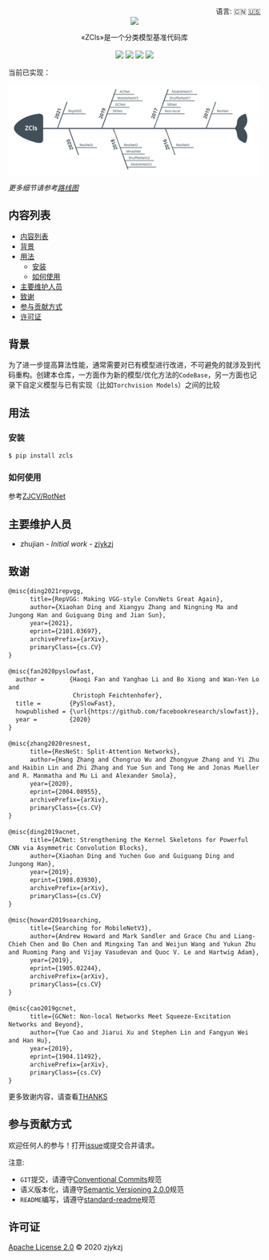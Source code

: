 <div align="right">
  语言:
    🇨🇳
  <a title="英语" href="./README.md">🇺🇸</a>
</div>

 <div align="center"><a title="" href="git@github.com:ZJCV/ZCls.git"><img align="center" src="./imgs/ZCls.png"></a></div>

<p align="center">
  «ZCls»是一个分类模型基准代码库
<br>
<br>
  <a href="https://github.com/RichardLitt/standard-readme"><img src="https://img.shields.io/badge/standard--readme-OK-green.svg?style=flat-square"></a>
  <a href="https://conventionalcommits.org"><img src="https://img.shields.io/badge/Conventional%20Commits-1.0.0-yellow.svg"></a>
  <a href="http://commitizen.github.io/cz-cli/"><img src="https://img.shields.io/badge/commitizen-friendly-brightgreen.svg"></a>
  <a href="https://pypi.org/project/zcls/"><img src="https://img.shields.io/badge/PYPI-zcls-brightgreen"></a>
</p>

当前已实现：

<p align="center">
<img align="center" src="./imgs/roadmap.svg">
</p>

*更多细节请参考[路线图](./docs/roadmap.md)*

## 内容列表

- [内容列表](#内容列表)
- [背景](#背景)
- [用法](#用法)
  - [安装](#安装)
  - [如何使用](#如何使用)
- [主要维护人员](#主要维护人员)
- [致谢](#致谢)
- [参与贡献方式](#参与贡献方式)
- [许可证](#许可证)

## 背景

为了进一步提高算法性能，通常需要对已有模型进行改进，不可避免的就涉及到代码重构。创建本仓库，一方面作为新的模型/优化方法的`CodeBase`，另一方面也记录下自定义模型与已有实现（比如`Torchvision Models`）之间的比较

## 用法

### 安装

```
$ pip install zcls
```

### 如何使用

参考[ZJCV/RotNet](https://github.com/ZJCV/RotNet)

## 主要维护人员

* zhujian - *Initial work* - [zjykzj](https://github.com/zjykzj)

## 致谢

```
@misc{ding2021repvgg,
      title={RepVGG: Making VGG-style ConvNets Great Again}, 
      author={Xiaohan Ding and Xiangyu Zhang and Ningning Ma and Jungong Han and Guiguang Ding and Jian Sun},
      year={2021},
      eprint={2101.03697},
      archivePrefix={arXiv},
      primaryClass={cs.CV}
}

@misc{fan2020pyslowfast,
  author =       {Haoqi Fan and Yanghao Li and Bo Xiong and Wan-Yen Lo and
                  Christoph Feichtenhofer},
  title =        {PySlowFast},
  howpublished = {\url{https://github.com/facebookresearch/slowfast}},
  year =         {2020}
}

@misc{zhang2020resnest,
      title={ResNeSt: Split-Attention Networks}, 
      author={Hang Zhang and Chongruo Wu and Zhongyue Zhang and Yi Zhu and Haibin Lin and Zhi Zhang and Yue Sun and Tong He and Jonas Mueller and R. Manmatha and Mu Li and Alexander Smola},
      year={2020},
      eprint={2004.08955},
      archivePrefix={arXiv},
      primaryClass={cs.CV}
}

@misc{ding2019acnet,
      title={ACNet: Strengthening the Kernel Skeletons for Powerful CNN via Asymmetric Convolution Blocks}, 
      author={Xiaohan Ding and Yuchen Guo and Guiguang Ding and Jungong Han},
      year={2019},
      eprint={1908.03930},
      archivePrefix={arXiv},
      primaryClass={cs.CV}
}

@misc{howard2019searching,
      title={Searching for MobileNetV3}, 
      author={Andrew Howard and Mark Sandler and Grace Chu and Liang-Chieh Chen and Bo Chen and Mingxing Tan and Weijun Wang and Yukun Zhu and Ruoming Pang and Vijay Vasudevan and Quoc V. Le and Hartwig Adam},
      year={2019},
      eprint={1905.02244},
      archivePrefix={arXiv},
      primaryClass={cs.CV}
}

@misc{cao2019gcnet,
      title={GCNet: Non-local Networks Meet Squeeze-Excitation Networks and Beyond}, 
      author={Yue Cao and Jiarui Xu and Stephen Lin and Fangyun Wei and Han Hu},
      year={2019},
      eprint={1904.11492},
      archivePrefix={arXiv},
      primaryClass={cs.CV}
}
```

更多致谢内容，请查看[THANKS](./THANKS)

## 参与贡献方式

欢迎任何人的参与！打开[issue](https://github.com/ZJCV/ZCls/issues)或提交合并请求。

注意:

* `GIT`提交，请遵守[Conventional Commits](https://www.conventionalcommits.org/en/v1.0.0-beta.4/)规范
* 语义版本化，请遵守[Semantic Versioning 2.0.0](https://semver.org)规范
* `README`编写，请遵守[standard-readme](https://github.com/RichardLitt/standard-readme)规范

## 许可证

[Apache License 2.0](LICENSE) © 2020 zjykzj